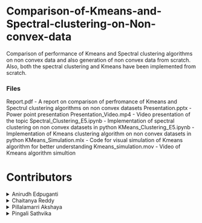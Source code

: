 # Comparison-of-Kmeans-and-Spectral-clustering-on-Non-convex-data
Comparison of performance of Kmeans and Spectral clustering algorithms on non convex data and also generation of non convex data from scratch. Also, both the spectral clustering and Kmeans have been implemented from scratch.

### Files

Report.pdf                          - A report on comparison of perfromance of Kmeans and Spectrul clustering algorithms on non convex datasets
Presentation.pptx                   - Power point presentation
Presentation_Video.mp4              - Video presentation of the topic
Spectral_Clustering_E5.ipynb        - Implementation of spectral clustering on non convex datasets in python
KMeans_Clustering_E5.ipynb          - Implementation of Kmeans clustering algorithm on non convex datasets in python
KMeans_Simulation.mlx               - Code for visual simulation of Kmeans algorithm for better understanding
Kmeans_simulation.mov               - Video of Kmeans algorithm simultion


# Contributors

<details>
<summary> Anirudh Edpuganti</summary>

 * <a href="https://github.com/ANIRUDH-333">Github</a>
  
 * <a href="https://www.facebook.com/anirudhedpuganti/">Facebook</a> 

 * <a href="https://www.instagram.com/anirudhedpuganti/">Instagram</a>
  
 * <a href="https://www.linkedin.com/in/edpuganti-anirudh-4755b2205/">Linkedin</a>




</details>
<details>
<summary>Chaitanya Reddy</summary>

 * <a href="https://github.com/Chaitanyareddy0702">Github</a>
  
 * <a href="https://www.facebook.com/Rock-Chaitanya-Reddy/">Facebook</a> 

 * <a href="https://www.instagram.com/__chaitanya.reddy__/">Instagram</a>
  
 * <a href="https://www.linkedin.com/in/chaitanya-reddy-0702/">Linkedin</a>  
  
 </details>
  
 <details>
<summary>Pillalamarri Akshaya</summary>

 * <a href="https://github.com/akshayapillalamarri213">Github</a>
  
 * <a href="https://www.facebook.com/profile.php?id=100078653888220">Facebook</a> 

 * <a href="https://www.instagram.com/akshaya.216/?hl=en">Instagram</a>
  
 * <a href="https://www.linkedin.com/in/akshaya-pillalamarri-b990b419b/">Linkedin</a>  
  
 </details>
 <details>
<summary>Pingali Sathvika</summary>
  * <a href="https://github.com/akshayapillalamarri213">Github</a>
  
 * <a href="https://www.facebook.com/profile.php?id=100078653888220">Facebook</a> 

 * <a href="https://www.instagram.com/akshaya.216/?hl=en">Instagram</a>
  
 * <a href="https://www.linkedin.com/in/akshaya-pillalamarri-b990b419b/">Linkedin</a>  


</details>
